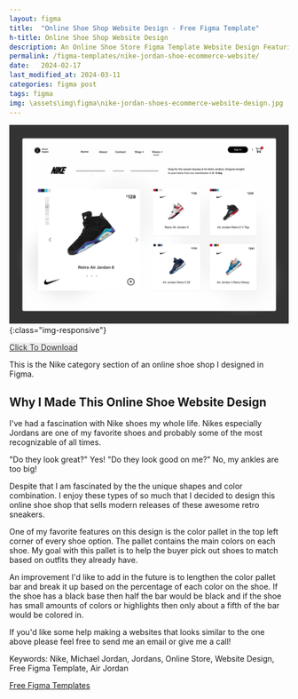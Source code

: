 ```yaml
---
layout: figma
title:  "Online Shoe Shop Website Design - Free Figma Template"
h-title: Online Shoe Shop Website Design
description: An Online Shoe Store Figma Template Website Design Featuring Retro (Nike) Jordans - Click Here To Duplicate Now - Basketball Sneakers Ecommerce Interface
permalink: /figma-templates/nike-jordan-shoe-ecommerce-website/
date:   2024-02-17
last_modified_at: 2024-03-11
categories: figma post
tags: figma
img: \assets\img\figma\nike-jordan-shoes-ecommerce-website-design.jpg
---
```


![Online Shoe Shop Website Design - Figma Template](\assets\img\figma\nike-jordan-shoes-ecommerce-website-design.jpg){:class="img-responsive"}


<a href="https://payhip.com/b/L0zAK" style="color:#333!important;background:#ECECEC!important;border:0!important;" class="payhip-buy-button" data-product="L0zAK">Click To Download</a>

This is the Nike category section of an online shoe shop I designed in Figma.

## Why I Made This Online Shoe Website Design
I've had a fascination with Nike shoes my whole life. Nikes especially Jordans are one of my favorite shoes and probably some of the most recognizable of all times.

"Do they look great?" Yes! "Do they look good on me?" No, my ankles are too big!

Despite that I am fascinated by the the unique shapes and color combination. I enjoy these types of so much that I decided to design this online shoe shop that sells modern releases of these awesome retro sneakers.

One of my favorite features on this design is the color pallet in the top left corner of every shoe option.  The pallet contains the main colors on each shoe. My goal with this pallet is to help the buyer pick out shoes to match based on outfits they already have. 

An improvement I'd like to add in the future is to lengthen the color pallet bar and break it up based on the percentage of each color on the shoe. If the shoe has a black base then half the bar would be black and if the shoe has small amounts of colors or highlights then only about a fifth of the bar would be colored in.

If you'd like some help making a websites that looks similar to the one above please feel free to send me an email or give me a call!

Keywords: Nike, Michael Jordan, Jordans, Online Store, Website Design, Free Figma Template, Air Jordan

<a href="/figma-templates/" target="_blank">Free Figma Templates</a>